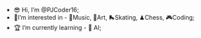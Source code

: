 - 😎 Hi, I’m @PJCoder16;
- 🤩I’m interested in - 🎼Music, 🎨Art, 🛼Skating, ♟Chess, 🎮Coding;
- 🏆 I’m currently learning - 🤖 AI;

<!---
PJCoder16/PJCoder16 is a ✨ special ✨ repository because its `README.md` (this file) appears on your GitHub profile.
You can click the Preview link to take a look at your changes.
--->
